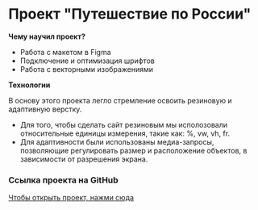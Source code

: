 # Проект "Путешествие по России"

**Чему научил проект?**
* Работа с макетом в Figma
* Подключение и оптимизация шрифтов
* Работа с векторными изображениями

**Технологии**

В основу этого проекта легло стремление освоить резиновую и адаптивную верстку. 
* Для того, чтобы сделать сайт резиновым мы исполозовали относительные единицы измерения, такие как: %, vw, vh, fr. 
* Для адаптивности были использованы медиа-запросы, позволяющие регулировать размер и расположение объектов, в зависимости от разрешения экрана.

### Cсылка проекта на GitHub

[Чтобы открыть проект, нажми сюда](https://ianamerely.github.io/russian-travel/index.html)


